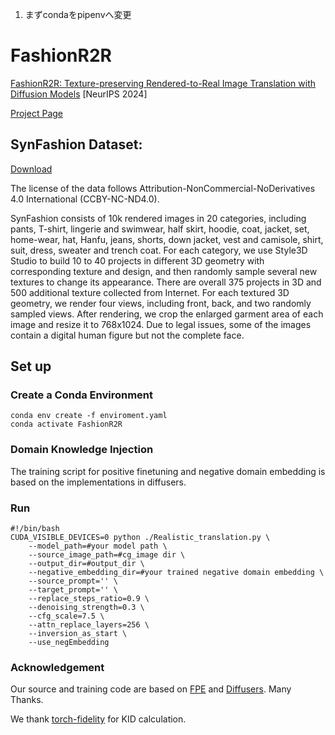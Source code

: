 1. まずcondaをpipenvへ変更
# FashionR2R

[FashionR2R: Texture-preserving Rendered-to-Real Image Translation with Diffusion Models](https://arxiv.org/abs/2410.14429?context=cs) [NeurIPS 2024] 

[Project Page](https://rickhh.github.io/FashionR2R/)

## SynFashion Dataset:

[Download](https://drive.google.com/drive/folders/1i5uH0fdlhWYc2DUMpHTLSGntIHRHHpJl?usp=drive_link)

The license of the data follows Attribution-NonCommercial-NoDerivatives 4.0 International (CCBY-NC-ND4.0).

SynFashion consists of 10k rendered images in 20 categories, including pants, T-shirt, lingerie and swimwear, half skirt, hoodie, coat, jacket, set, home-wear, hat, Hanfu, jeans, shorts, down jacket, vest and camisole, shirt, suit, dress, sweater and trench coat. For each category, we use Style3D Studio to build 10 to 40 projects in different 3D geometry with corresponding texture and design, and then randomly sample several new textures to change its appearance. There are overall 375 projects in 3D and 500 additional texture collected from Internet. For each textured 3D geometry, we render four views, including front, back, and two randomly sampled views. After rendering, we crop the enlarged garment area of each image and resize it to 768x1024. Due to legal issues, some of the images contain a digital human figure but not the complete face.

## Set up

### Create a Conda Environment
```
conda env create -f enviroment.yaml
conda activate FashionR2R
```

### Domain Knowledge Injection
The training script for positive finetuning and negative domain embedding is based on the implementations in diffusers.

### Run

```
#!/bin/bash
CUDA_VISIBLE_DEVICES=0 python ./Realistic_translation.py \
    --model_path=#your model path \
    --source_image_path=#cg_image dir \
    --output_dir=#output_dir \
    --negative_embedding_dir=#your trained negative domain embedding \
    --source_prompt='' \
    --target_prompt='' \
    --replace_steps_ratio=0.9 \
    --denoising_strength=0.3 \
    --cfg_scale=7.5 \
    --attn_replace_layers=256 \
    --inversion_as_start \
    --use_negEmbedding
```


### Acknowledgement

Our source and training code are based on [FPE](https://github.com/alibaba/EasyNLP/tree/master/diffusion/FreePromptEditing) and [Diffusers](https://github.com/huggingface/diffusers). Many Thanks. 

We thank [torch-fidelity](https://github.com/toshas/torch-fidelity) for KID calculation. 
